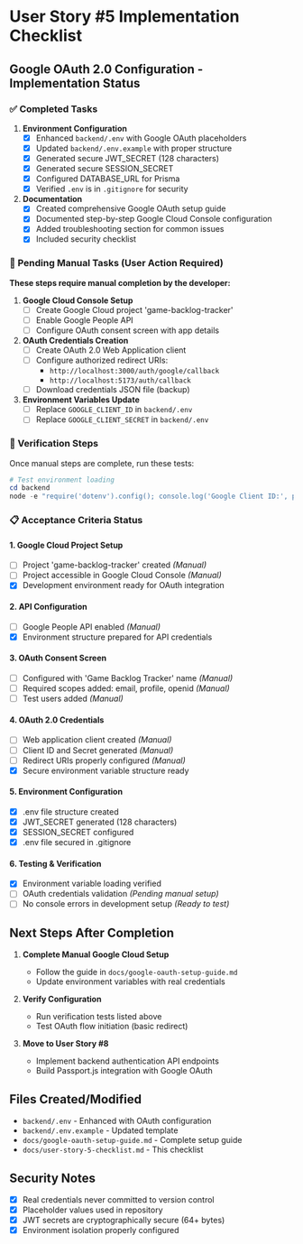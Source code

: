 # User Story #5 Implementation Checklist

## Google OAuth 2.0 Configuration - Implementation Status

### ✅ Completed Tasks

1. **Environment Configuration**
   - [x] Enhanced `backend/.env` with Google OAuth placeholders
   - [x] Updated `backend/.env.example` with proper structure  
   - [x] Generated secure JWT_SECRET (128 characters)
   - [x] Generated secure SESSION_SECRET
   - [x] Configured DATABASE_URL for Prisma
   - [x] Verified `.env` is in `.gitignore` for security

2. **Documentation**
   - [x] Created comprehensive Google OAuth setup guide
   - [x] Documented step-by-step Google Cloud Console configuration
   - [x] Added troubleshooting section for common issues
   - [x] Included security checklist

### 🔄 Pending Manual Tasks (User Action Required)

**These steps require manual completion by the developer:**

1. **Google Cloud Console Setup**
   - [ ] Create Google Cloud project 'game-backlog-tracker'
   - [ ] Enable Google People API
   - [ ] Configure OAuth consent screen with app details

2. **OAuth Credentials Creation**
   - [ ] Create OAuth 2.0 Web Application client
   - [ ] Configure authorized redirect URIs:
     - `http://localhost:3000/auth/google/callback`
     - `http://localhost:5173/auth/callback`
   - [ ] Download credentials JSON file (backup)

3. **Environment Variables Update**
   - [ ] Replace `GOOGLE_CLIENT_ID` in `backend/.env`
   - [ ] Replace `GOOGLE_CLIENT_SECRET` in `backend/.env`

### 🧪 Verification Steps

Once manual steps are complete, run these tests:

```powershell
# Test environment loading
cd backend
node -e "require('dotenv').config(); console.log('Google Client ID:', process.env.GOOGLE_CLIENT_ID ? 'Valid format ✅' : 'Invalid ❌'); console.log('Google Client Secret:', process.env.GOOGLE_CLIENT_SECRET && process.env.GOOGLE_CLIENT_SECRET !== 'your-google-client-secret-here' ? 'Configured ✅' : 'Not configured ❌');"
```

### 📋 Acceptance Criteria Status

#### 1. Google Cloud Project Setup
- [ ] Project 'game-backlog-tracker' created *(Manual)*
- [ ] Project accessible in Google Cloud Console *(Manual)*
- [x] Development environment ready for OAuth integration

#### 2. API Configuration  
- [ ] Google People API enabled *(Manual)*
- [x] Environment structure prepared for API credentials

#### 3. OAuth Consent Screen
- [ ] Configured with 'Game Backlog Tracker' name *(Manual)*  
- [ ] Required scopes added: email, profile, openid *(Manual)*
- [ ] Test users added *(Manual)*

#### 4. OAuth 2.0 Credentials
- [ ] Web application client created *(Manual)*
- [ ] Client ID and Secret generated *(Manual)*
- [ ] Redirect URIs properly configured *(Manual)*
- [x] Secure environment variable structure ready

#### 5. Environment Configuration
- [x] .env file structure created
- [x] JWT_SECRET generated (128 characters)
- [x] SESSION_SECRET configured  
- [x] .env file secured in .gitignore

#### 6. Testing & Verification
- [x] Environment variable loading verified
- [ ] OAuth credentials validation *(Pending manual setup)*
- [ ] No console errors in development setup *(Ready to test)*

## Next Steps After Completion

1. **Complete Manual Google Cloud Setup**
   - Follow the guide in `docs/google-oauth-setup-guide.md`
   - Update environment variables with real credentials

2. **Verify Configuration**
   - Run verification tests listed above
   - Test OAuth flow initiation (basic redirect)

3. **Move to User Story #8**
   - Implement backend authentication API endpoints
   - Build Passport.js integration with Google OAuth

## Files Created/Modified

- `backend/.env` - Enhanced with OAuth configuration
- `backend/.env.example` - Updated template  
- `docs/google-oauth-setup-guide.md` - Complete setup guide
- `docs/user-story-5-checklist.md` - This checklist

## Security Notes

- [x] Real credentials never committed to version control
- [x] Placeholder values used in repository
- [x] JWT secrets are cryptographically secure (64+ bytes)
- [x] Environment isolation properly configured